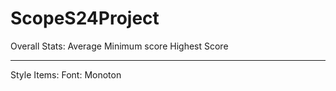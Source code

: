 # ScopeS24Project


Overall Stats:
Average
Minimum score
Highest Score
<hr>

Style Items:
Font: Monoton
